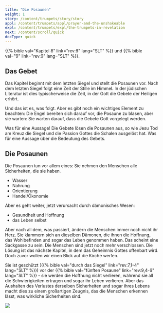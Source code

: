 ```yaml
---
title: "Die Posaunen"
weight: 1
story: /content/trumpets/story/story
appl: /content/trumpets/appl/prayer-and-the-unshakeable
expl: /content/trumpets/expl/the-trumpets-in-revelation
next: /content/scroll/quick
docType: quick
---
```



{{% bible val="Kapitel 8" link="rev:8" lang="SLT" %}} und {{% bible val="9" link="rev:9" lang="SLT" %}}.

## Das Gebet

Das Kapitel beginnt mit dem letzten Siegel und stellt die Posaunen vor. Nach dem letzten Siegel folgt eine Zeit der Stille im Himmel. In der jüdischen Literatur ist dies typischerweise die Zeit, in der Gott die Gebete der Heiligen erhört.

Und das ist es, was folgt. Aber es gibt noch ein wichtiges Element zu beachten: Die Engel bereiten sich darauf vor, die Posaune zu blasen, aber sie warten: Sie warten darauf, dass die Gebete Gott vorgelegt werden.

Was für eine Aussage! Die Gebete lösen die Posaunen aus, so wie Jesu Tod am Kreuz die Siegel und die Passion Gottes die Schalen ausgelöst hat. Was für eine Aussage über die Bedeutung des Gebets.

## Die Posaunen

Die Posaunen tun vor allem eines: Sie nehmen den Menschen alle Sicherheiten, die sie haben.
- Wasser
- Nahrung
- Orientierung
- Handel/Ökonomie

Aber es geht weiter, jetzt verursacht durch dämonisches Wesen: 
- Gesundheit und Hoffnung
- das Leben selbst

Aber nach all dem, was passiert, ändern die Menschen immer noch nicht ihr Herz. Sie klammern sich an dieselben Dämonen, die ihnen die Hoffnung, das Wohlbefinden und sogar das Leben genommen haben. Das scheint eine Sackgasse zu sein. Die Menschen sind jetzt noch mehr verschlossen. Die Lösung ist das nächste Kapitel, in dem das Geheimnis Gottes offenbart wird. Doch zuvor wollen wir einen Blick auf die Kirche werfen.

Sie ist geschützt ({{% bible val="durch das Siegel" link="rev:7,1-4" lang="SLT" %}}) vor der {{% bible val="fünften Posaune" link="rev:9,4-6" lang="SLT" %}} - sie werden die Hoffnung nicht verlieren, während sie all die Schwierigkeiten ertragen und sogar ihr Leben verlieren. Aber das Aushalten des Verlustes derselben Sicherheiten und sogar ihres Lebens macht dies zu einem großartigen Zeugnis, das die Menschen erkennen lässt, was wirkliche Sicherheiten sind.

![](/images/trumpets_de.jpg)
